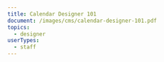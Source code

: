 ```yaml
---
title: Calendar Designer 101
document: /images/cms/calendar-designer-101.pdf
topics:
  - designer
userTypes:
  - staff
---
```

